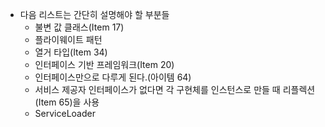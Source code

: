 - 다음 리스트는 간단히 설명해야 할 부분들
  - 불변 값 클래스(Item 17)
  - 플라이웨이트 패턴
  - 열거 타입(Item 34)
  - 인터페이스 기반 프레임워크(Item 20)
  - 인터페이스만으로 다루게 된다.(아이템 64)
  - 서비스 제공자 인터페이스가 없다면 각 구현체를 인스턴스로 만들 때 리플렉션(Item 65)을 사용
  - ServiceLoader
